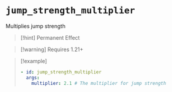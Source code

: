 # `jump_strength_multiplier`

Multiplies jump strength

> [!hint] Permanent Effect

> [!warning] Requires 1.21+

> [!example]
> ```yaml
> - id: jump_strength_multiplier
>   args:
>     multiplier: 2.1 # The multiplier for jump strength
> ```
